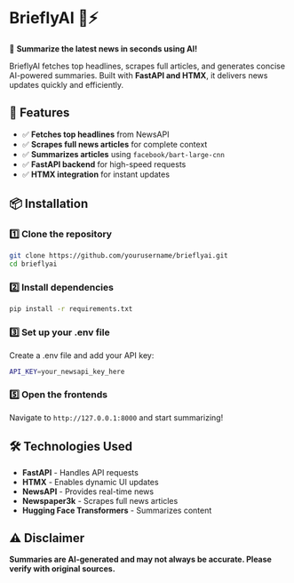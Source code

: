 # **BrieflyAI** 📰⚡  
🚀 **Summarize the latest news in seconds using AI!**  

BrieflyAI fetches top headlines, scrapes full articles, and generates concise AI-powered summaries. Built with **FastAPI and HTMX**, it delivers news updates quickly and efficiently.  

## **🌟 Features**  
- ✅ **Fetches top headlines** from NewsAPI  
- ✅ **Scrapes full news articles** for complete context  
- ✅ **Summarizes articles** using `facebook/bart-large-cnn`  
- ✅ **FastAPI backend** for high-speed requests  
- ✅ **HTMX integration** for instant updates  

## **📦 Installation**  
### 1️⃣ Clone the repository  
```sh
git clone https://github.com/yourusername/brieflyai.git
cd brieflyai
```
### 2️⃣ Install dependencies
```sh
pip install -r requirements.txt
```
### 3️⃣ Set up your .env file
Create a .env file and add your API key:
```sh
API_KEY=your_newsapi_key_here
```
### 5️⃣ Open the frontends
Navigate to ```http://127.0.0.1:8000``` and start summarizing!

## 🛠 Technologies Used  

- **FastAPI** - Handles API requests  
- **HTMX** - Enables dynamic UI updates  
- **NewsAPI** - Provides real-time news  
- **Newspaper3k** - Scrapes full news articles  
- **Hugging Face Transformers** - Summarizes content  

## ⚠️ Disclaimer  
**Summaries are AI-generated and may not always be accurate. Please verify with original sources.**  
